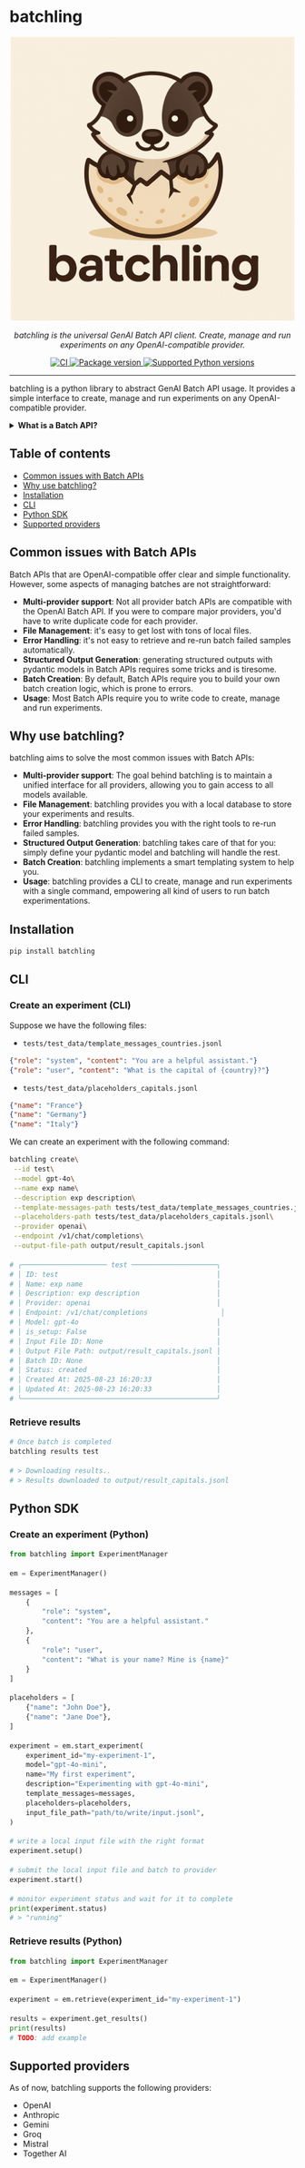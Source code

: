 # batchling

<div align="center">
<img src="./docs/assets/images/batchling.png" alt="batchling logo" width="500" role="img">
</div>
<p align="center">
    <em>batchling is the universal GenAI Batch API client. Create, manage and run experiments on any OpenAI-compatible provider.</em>
</p>
<p align="center">
<a href="https://github.com/vienneraphael/batchling/actions/workflows/ci.yml" target="_blank">
    <img src="https://github.com/vienneraphael/batchling/actions/workflows/ci.yml/badge.svg" alt="CI">
<a href="https://pypi.org/project/batchling" target="_blank">
    <img src="https://img.shields.io/pypi/v/batchling?color=%2334D058&label=pypi%20package" alt="Package version">
</a>
<a href="https://pypi.org/project/batchling" target="_blank">
    <img src="https://img.shields.io/pypi/pyversions/batchling.svg?color=%2334D058" alt="Supported Python versions">
</a>
</p>

---

batchling is a python library to abstract GenAI Batch API usage. It provides a simple interface to create, manage and run experiments on any OpenAI-compatible provider.

<details>

**<summary>What is a Batch API?</summary>**

Batch APIs enable you to process large volumes of requests asynchronously (usually at 50% lower cost compared to real-time API calls). It's perfect for workloads that don't need immediate responses such as:

- Running mass offline evaluations
- Classifying large datasets
- Generating large-scale embeddings
- Offline summarization
- Synthetic data generation
- Structured data extraction (e.g. OCR)

Compared to using standard endpoints directly, Batch API offers:

- **Better cost efficiency**: usually 50% cost discount compared to synchronous APIs
- **Higher rate limits**: Substantially more headroom with separate rate limit pools
- **Large-scale support**: Process thousands of requests per batch
- **Flexible completion**: Best-effort completion within 24 hours with progress tracking, batches usually complete within an hour.

</details>

## Table of contents

- [Common issues with Batch APIs](#common-issues-with-batch-apis)
- [Why use batchling?](#why-use-batchling)
- [Installation](#installation)
- [CLI](#cli)
- [Python SDK](#python-sdk)
- [Supported providers](#supported-providers)

## Common issues with Batch APIs

Batch APIs that are OpenAI-compatible offer clear and simple functionality. However, some aspects of managing batches are not straightforward:

- **Multi-provider support**: Not all provider batch APIs are compatible with the OpenAI Batch API. If you were to compare major providers, you'd have to write duplicate code for each provider.
- **File Management**: it's easy to get lost with tons of local files.
- **Error Handling**: it's not easy to retrieve and re-run batch failed samples automatically.
- **Structured Output Generation**: generating structured outputs with pydantic models in Batch APIs requires some tricks and is tiresome.
- **Batch Creation**: By default, Batch APIs require you to build your own batch creation logic, which is prone to errors.
- **Usage**: Most Batch APIs require you to write code to create, manage and run experiments.

## Why use batchling?

batchling aims to solve the most common issues with Batch APIs:

- **Multi-provider support**: The goal behind batchling is to maintain a unified interface for all providers, allowing you to gain access to all models available.
- **File Management**: batchling provides you with a local database to store your experiments and results.
- **Error Handling**: batchling provides you with the right tools to re-run failed samples.
- **Structured Output Generation**: batchling takes care of that for you: simply define your pydantic model and batchling will handle the rest.
- **Batch Creation**: batchling implements a smart templating system to help you.
- **Usage**: batchling provides a CLI to create, manage and run experiments with a single command, empowering all kind of users to run batch experimentations.

## Installation

```bash
pip install batchling
```

## CLI

### Create an experiment (CLI)

Suppose we have the following files:

- `tests/test_data/template_messages_countries.jsonl`

```json
{"role": "system", "content": "You are a helpful assistant."}
{"role": "user", "content": "What is the capital of {country}?"}
```

- `tests/test_data/placeholders_capitals.jsonl`

```json
{"name": "France"}
{"name": "Germany"}
{"name": "Italy"}
```

We can create an experiment with the following command:

```bash
batchling create\
 --id test\
 --model gpt-4o\
 --name exp name\
 --description exp description\
 --template-messages-path tests/test_data/template_messages_countries.jsonl\
 --placeholders-path tests/test_data/placeholders_capitals.jsonl\
 --provider openai\
 --endpoint /v1/chat/completions\
 --output-file-path output/result_capitals.jsonl

# ╭───────────────────── test ─────────────────────╮
# │ ID: test                                       │
# │ Name: exp name                                 │
# │ Description: exp description                   │
# │ Provider: openai                               │
# │ Endpoint: /v1/chat/completions                  │
# │ Model: gpt-4o                                  │
# │ is_setup: False                                │
# │ Input File ID: None                            │
# │ Output File Path: output/result_capitals.jsonl │
# │ Batch ID: None                                 │
# │ Status: created                                │
# │ Created At: 2025-08-23 16:20:33                │
# │ Updated At: 2025-08-23 16:20:33                │
# ╰────────────────────────────────────────────────╯
```

### Retrieve results

```bash
# Once batch is completed
batchling results test

# > Downloading results..
# > Results downloaded to output/result_capitals.jsonl
```

## Python SDK

### Create an experiment (Python)

```python
from batchling import ExperimentManager

em = ExperimentManager()

messages = [
    {
        "role": "system",
        "content": "You are a helpful assistant."
    },
    {
        "role": "user",
        "content": "What is your name? Mine is {name}"
    }
]

placeholders = [
    {"name": "John Doe"},
    {"name": "Jane Doe"},
]

experiment = em.start_experiment(
    experiment_id="my-experiment-1",
    model="gpt-4o-mini",
    name="My first experiment",
    description="Experimenting with gpt-4o-mini",
    template_messages=messages,
    placeholders=placeholders,
    input_file_path="path/to/write/input.jsonl",
)

# write a local input file with the right format
experiment.setup()

# submit the local input file and batch to provider
experiment.start()

# monitor experiment status and wait for it to complete
print(experiment.status)
# > "running"
```

### Retrieve results (Python)

```python
from batchling import ExperimentManager

em = ExperimentManager()

experiment = em.retrieve(experiment_id="my-experiment-1")

results = experiment.get_results()
print(results)
# TODO: add example
```

## Supported providers

As of now, batchling supports the following providers:

- OpenAI
- Anthropic
- Gemini
- Groq
- Mistral
- Together AI
